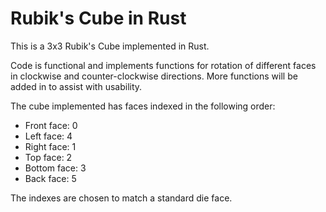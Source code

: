 # Rubik's Cube in Rust
This is a 3x3 Rubik's Cube implemented in Rust.

Code is functional and implements functions for rotation of different faces in clockwise and counter-clockwise directions. More functions will be added in to assist with usability. 

The cube implemented has faces indexed in the following order:
- Front face: 0
- Left face: 4
- Right face: 1
- Top face: 2
- Bottom face: 3
- Back face: 5 
  
The indexes are chosen to match a standard die face.
